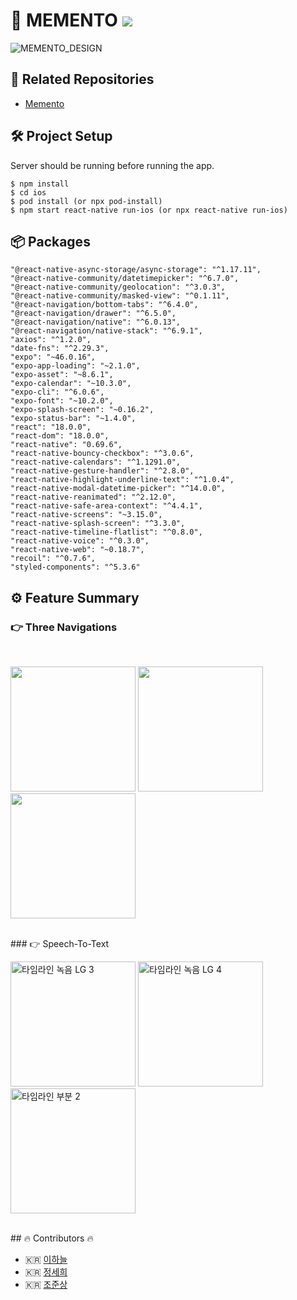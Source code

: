 # 🧠 MEMENTO <img src="https://img.shields.io/badge/React%20Native-0.69.6-blue" />

![MEMENTO_DESIGN](https://user-images.githubusercontent.com/90544907/207660887-19171e0d-c754-4fa0-9e8c-63aa8960cd90.png)

## 🔗 Related Repositories

- [Memento](https://github.com/Memento-men4)


## 🛠 Project Setup

Server should be running before running the app.

```
$ npm install
$ cd ios
$ pod install (or npx pod-install)
$ npm start react-native run-ios (or npx react-native run-ios)
```

## 📦 Packages

    "@react-native-async-storage/async-storage": "^1.17.11",
    "@react-native-community/datetimepicker": "^6.7.0",
    "@react-native-community/geolocation": "^3.0.3",
    "@react-native-community/masked-view": "^0.1.11",
    "@react-navigation/bottom-tabs": "^6.4.0",
    "@react-navigation/drawer": "^6.5.0",
    "@react-navigation/native": "^6.0.13",
    "@react-navigation/native-stack": "^6.9.1",
    "axios": "^1.2.0",
    "date-fns": "^2.29.3",
    "expo": "~46.0.16",
    "expo-app-loading": "~2.1.0",
    "expo-asset": "~8.6.1",
    "expo-calendar": "~10.3.0",
    "expo-cli": "^6.0.6",
    "expo-font": "~10.2.0",
    "expo-splash-screen": "~0.16.2",
    "expo-status-bar": "~1.4.0",
    "react": "18.0.0",
    "react-dom": "18.0.0",
    "react-native": "0.69.6",
    "react-native-bouncy-checkbox": "^3.0.6",
    "react-native-calendars": "^1.1291.0",
    "react-native-gesture-handler": "^2.8.0",
    "react-native-highlight-underline-text": "^1.0.4",
    "react-native-modal-datetime-picker": "^14.0.0",
    "react-native-reanimated": "^2.12.0",
    "react-native-safe-area-context": "^4.4.1",
    "react-native-screens": "~3.15.0",
    "react-native-splash-screen": "^3.3.0",
    "react-native-timeline-flatlist": "^0.8.0",
    "react-native-voice": "^0.3.0",
    "react-native-web": "~0.18.7",
    "recoil": "^0.7.6",
    "styled-components": "^5.3.6"

## ⚙️ Feature Summary

### 👉 Three Navigations
<br>
<p style={{justifyContent: "space-between"}}>
    <img src="https://user-images.githubusercontent.com/90544907/207840993-5911fb48-0f8b-4147-afa2-c4416ef3f049.gif" width= "200">
    <img src="https://user-images.githubusercontent.com/90544907/207841018-81337118-816d-49b0-8580-7027ad528fe9.gif" width= "200">
    <img src="https://user-images.githubusercontent.com/90544907/207841030-acce60c0-7932-4244-b742-78bd95d3750e.gif" width= "200">
</p>
<br>
### 👉 Speech-To-Text
<br>
<p>
    <img width="200" alt="타임라인 녹음 LG 3" src="https://user-images.githubusercontent.com/90544907/207854435-b3a5b0a9-b978-47fb-934f-eff2b3851fa4.png">
    <img width="200" alt="타임라인 녹음 LG 4" src="https://user-images.githubusercontent.com/90544907/207854443-54b89e58-e9a0-4315-bcfc-b9d8e6f3a48e.png">
    <img width="200" alt="타임라인 부분 2" src="https://user-images.githubusercontent.com/90544907/207854513-9d0e0c86-bae5-475a-aef4-39dc493876ec.png">
</p>
<br>
## 🔥 Contributors 🔥

- 🇰🇷 [이하늘](https://github.com/hanueleee)
- 🇰🇷 [정세희](https://github.com/sehee-jeong)
- 🇰🇷 [조준상](https://github.com/wnstkd0622)

